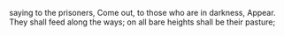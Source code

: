 saying to the prisoners, Come out, to those who are in darkness, Appear. They shall feed along the ways; on all bare heights shall be their pasture;
